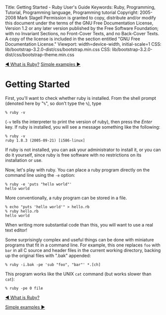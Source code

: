Title: Getting Started - Ruby User's Guide
Keywords: Ruby, Programming, Tutorial, Programming language, Programming tutorial
Copyright: 2005-2008 Mark Slagell
           Permission is granted to copy, distribute and/or modify this document under the terms of the GNU Free Documentation License, Version 1.2 or any later version published by the Free Software Foundation; with no Invariant Sections, no Front-Cover Texts, and no Back-Cover Texts.
           A copy of the license is included in the section entitled "GNU Free Documentation License."
Viewport: width=device-width, initial-scale=1
CSS: lib/bootstrap-3.2.0-dist/css/bootstrap.min.css
CSS: lib/bootstrap-3.2.0-dist/css/bootstrap-theme.min.css

<div class="container">
<!-- Previous page -->
<a href="index.html" class="btn btn-default">&#9668; What is Ruby?</a>
<!-- Next page -->
<a href="examples.html" class="btn btn-default">Simple examples &#9658;</a>

Getting Started
===============

First, you'll want to check whether ruby is installed.  From
the shell prompt (denoted here by "`%`", so don't type the
`%`), type

    % ruby -v

(`-v` tells the interpreter to print the version of ruby),
then press the *Enter* key.  If ruby is installed, you will
see a message something like the following:

    % ruby -v
    ruby 1.8.3 (2005-09-21) [i586-linux]

If ruby is not installed, you can ask your administrator to install
it, or you can do it yourself, since ruby is free software with no
restrictions on its installation or use.

Now, let's play with ruby.  You can place a ruby program
directly on the command line using the `-e` option:

    % ruby -e 'puts "hello world"'
    hello world

More conventionally, a ruby program can be stored in a file.

    % echo "puts 'hello world'" > hello.rb
    % ruby hello.rb
    hello world

When writing more substantial code than this, you will want to use
a real text editor!

Some surprisingly complex and useful things can be done with
miniature programs that fit in a command line.  For example, this
one replaces `foo` with `bar` in all C source
and header files in the current working directory, backing up the
original files with ".bak" appended:

    % ruby -i.bak -pe 'sub "foo", "bar"' *.[ch]

This program works like the UNIX `cat` command (but works
slower than `cat`):

    % ruby -pe 0 file

<!-- Previous page -->
<a href="index.html" class="btn btn-default">&#9668; What is Ruby?</a>
<!-- Next page -->
<a href="examples.html" class="btn btn-default">Simple examples &#9658;</a>
</div>
<script src="lib/jquery-1.11.1.min.js"></script>
<script src="lib/bootstrap-3.2.0-dist/js/bootstrap.min.js"></script>
<script src="kbdnav.js"></script>
